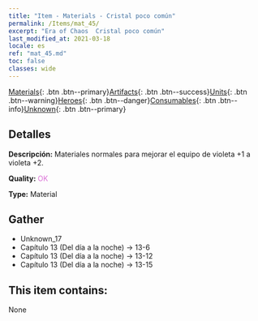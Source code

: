 ```yaml
---
title: "Item - Materials - Cristal poco común"
permalink: /Items/mat_45/
excerpt: "Era of Chaos  Cristal poco común"
last_modified_at: 2021-03-18
locale: es
ref: "mat_45.md"
toc: false
classes: wide
---
```

 [Materials](/es/Items/){: .btn .btn--primary}[Artifacts](/es/Items/Artifacts/){: .btn .btn--success}[Units](/es/Items/Units/){: .btn .btn--warning}[Heroes](/es/Items/Heroes/){: .btn .btn--danger}[Consumables](/es/Items/Consumables/){: .btn .btn--info}[Unknown](/es/Items/Unknown/){: .btn .btn--primary}

## Detalles
 **Descripción:** Materiales normales para mejorar el equipo de violeta +1 a violeta +2.

 **Quality:** <span style="color: #DA70D6">OK</span>

 **Type:** Material

## Gather

*    Unknown_17 
*    Capítulo 13 (Del día a la noche) -> 13-6 
*    Capítulo 13 (Del día a la noche) -> 13-12 
*    Capítulo 13 (Del día a la noche) -> 13-15 

## This item contains:

  None

